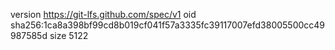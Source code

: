 version https://git-lfs.github.com/spec/v1
oid sha256:1ca8a398bf99cd8b019cf041f57a3335fc39117007efd38005500cc49987585d
size 5122

